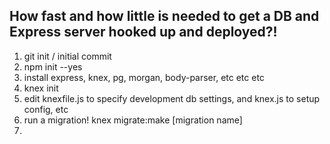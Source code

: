 ## How fast and how little is needed to get a DB and Express server hooked up and deployed?! 

1. git init / initial commit  
1. npm init --yes
1. install express, knex, pg, morgan, body-parser, etc etc etc
1. knex init 
1. edit knexfile.js to specify development db settings, and knex.js to setup config, etc
1. run a migration! knex migrate:make [migration name]
1. 

